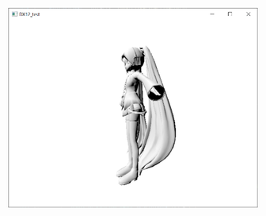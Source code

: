 ![rendering image of chap 07](https://github.com/masa-iga/gurimorie_of_dx12/blob/main/code/chap07/chap07_image.PNG)
